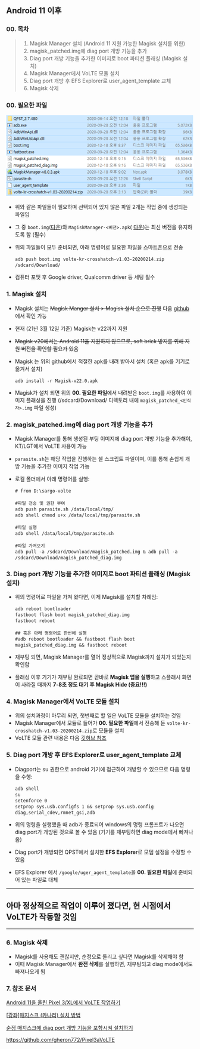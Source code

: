 ## **Android 11** 이후

### 00. 목차

> 1. Magisk Manager 설치 (Android 11 지원 가능한 Magisk 설치를 위한)
> 2. magisk_patched.img에 diag port 개방 기능을 추가
> 3. Diag port 개방 기능을 추가한 이미지로 boot 파티션 플래싱 (Magisk 설치)
> 4. Magisk Manager에서 VoLTE 모듈 설치
> 5. Diag port 개방 후 EFS Explorer로 user_agent_template 교체
> 6. Magisk 삭제

### 00. 필요한 파일

![](Files(2020-dec).PNG)

- 위와 같은 파일들이 필요하며 선택되어 있지 않은 파일 2개는 작업 중에 생성되는 파일임

- 그 중 `boot.img`([다운](https://developers.google.com/android/images#sargo))와 `MagiskManager-<버전>.apk`( [다운](https://github.com/topjohnwu/Magisk))는 최신 버전을 유지하도록 함 (필수)

- 위의 파일들이 모두 준비되면, 아래 명령어로 필요한 파일을 스마트폰으로 전송

  ```shell
  adb push boot.img volte-kr-crosshatch-v1.03-20200214.zip /sdcard/Download/
  ```
  
- 컴퓨터 포맷 후 Google driver, Qualcomm driver 등 세팅 필수

### 1. Magisk 설치

- Magisk 설치는 ~~Magisk Manger 설치 > Magisk 설치 순으로 진행~~ 다음 [github](https://github.com/topjohnwu/Magisk)에서 확인 가능

- 현재 (21년 3월 12일 기준) Magisk는 v22까지 지원

- ~~Magisk v20에서는 Android 11을 지원하지 않으므로, soft brick 방지를 위해 지원 버전을 확인할 필요가 있음~~

- Magisk 는 위의 github에서 적절한 apk를 내려 받아서 설치 (혹은 apk를 기기로 옮겨서 설치)

  ```shell
  adb install -r Magisk-v22.0.apk
  ```

- Magisk가 설치 되면 위의 **00. 필요한 파일**에서 내려받은  `boot.img`를 사용하여 이미지 플래싱을 진행
  (/sdcard/Download/ 디렉토리 내에 `magisk_patched_<인식자>.img` 파일 생성)

### 2. magisk_patched.img에 diag port 개방 기능을 추가

- Magisk Manager를 통해 생성된 부팅 이미지에 diag port 개방 기능을 추가해야, KT/LGT에서 VoLTE 사용이 가능

- `parasite.sh`는 해당 작업을 진행하는 셸 스크립트 파일이며, 이를 통해 손쉽게 개방 기능을 추가한 이미지 작업 가능

- 로컬 폴더에서 아래 명령어를 실행:

  ```shell
  # from D:\sargo-volte
  
  #파일 전송 및 권한 부여
  adb push parasite.sh /data/local/tmp/
  adb shell chmod u+x /data/local/tmp/parasite.sh
  
  #파일 실행
  adb shell /data/local/tmp/parasite.sh
  
  #파일 가져오기
  adb pull -a /sdcard/Download/magisk_patched.img & adb pull -a /sdcard/Download/magisk_patched_diag.img
  ```

### 3. Diag port 개방 기능을 추가한 이미지로 boot 파티션 플래싱 (Magisk 설치)

- 위의 명령어로 파일을 가져 왔다면, 이제 Magisk를 설치할 차례임:

  ```shell
  adb reboot bootloader
  fastboot flash boot magisk_patched_diag.img
  fastboot reboot
  
  ## 혹은 아래 명령어로 한번에 실행
  #adb reboot bootloader && fastboot flash boot magisk_patched_diag.img && fastboot reboot
  ```

- 재부팅 되면, Magisk Manager를 열어 정상적으로 Magisk까지 설치가 되었는지 확인함

- 플래싱 이후 기기가 재부팅 완료되면 곧바로 **Magisk 앱을 실행**하고 스플래시 화면이 사라질 때까지 **7-8초 정도 대기 후 Magisk Hide (중요!!!)**

### 4. Magisk Manager에서 VoLTE 모듈 설치

- 위의 설치과정이 마무리 되면, 첫번째로 할 일은 VoLTE 모듈을 설치하는 것임
- Magisk Manager에서 모듈로 들어가 **00. 필요한 파일**에서 전송해 둔 `volte-kr-crosshatch-v1.03-20200214.zip`로 모듈을 설치
- VoLTE 모듈 관련 내용은 다음 [깃허브 참조](https://github.com/gheron772/Pixel3aVoLTE)

### 5. Diag port 개방 후 EFS Explorer로 user_agent_template 교체

- Diagport는 su 권한으로 android 기기에 접근하여 개방할 수 있으므로 다음 명령을 수행:

  ```shell
  adb shell
  su
  setenforce 0
  setprop sys.usb.configfs 1 && setprop sys.usb.config diag,serial_cdev,rmnet_gsi,adb
  ```

- 위의 명령을 실행했을 때 adb가 종료되어 windows의 명령 프롬프트가 나오면 diag port가 개방된 것으로 볼 수 있음 (기기를 재부팅하면 diag mode에서 빠져나옴)

- Diag port가 개방되면 QPST에서 설치한 **EFS Explorer**로 모뎀 설정을 수정할 수 있음

- EFS Explorer 에서 `/google/uger_agent_template`을 **00. 필요한 파일**에 준비되어 있는 파일로 대체

___

## 아마 정상적으로 작업이 이루어 졌다면, 현 시점에서 VoLTE가 작동할 것임

___

### 6. Magisk 삭제

- Magisk를 사용해도 괜찮지만, 순정으로 돌리고 싶다면 Magisk를 삭제해야 함
- 이때 Magisk Manager에서 **완전 삭제**를 실행하면, 재부팅되고 diag mode에서도 빠져나오게 됨





### 7. 참조 문서

[Android 11을 올린 Pixel 3/XL에서 VoLTE 작업하기](https://cafe.naver.com/grnf/332847)

[[강좌\]매지스크 (카나리) 설치 방법](https://cafe.naver.com/grnf/332795)

[순정 매지스크에 diag port 개방 기능을 포함시켜 설치하기](https://cafe.naver.com/grnf/328846)

https://github.com/gheron772/Pixel3aVoLTE



